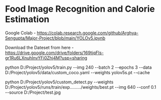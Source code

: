 # Food Image Recognition and Calorie Estimation
Google Colab - 
https://colab.research.google.com/github/Arghya-Sengupta/Major-Project/blob/main/YOLOv5.ipynb

Download the Dateset from here - 
https://drive.google.com/drive/folders/169tjqFIs-gr1Ru6LXnuhInvYFi0Zhj4M?usp=sharing

python D:/Project/yolov5/train.py --img 240 --batch 2 --epochs 3 --data D:/Project/yolov5/data/custom_coco.yaml --weights yolov5s.pt --cache

python D:/Project/yolov5/custom_detect.py --weights D:/Project/yolov5/runs/train/exp........./weights/best.pt --img 640 --conf 0.1 --source D:/Project/test.jpg

